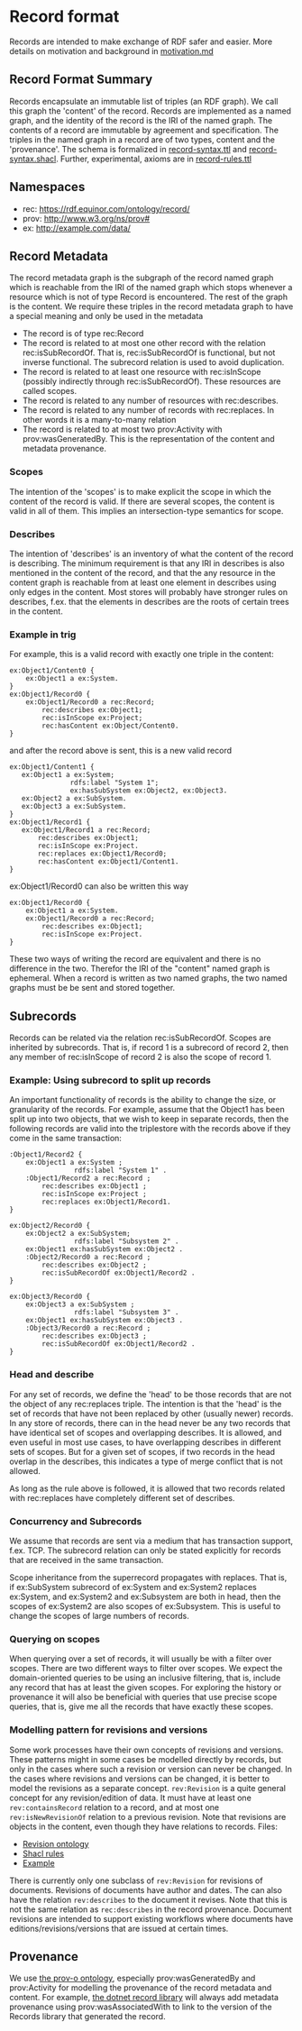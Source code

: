 # Record format
Records are intended to make exchange of RDF safer and easier. More details on motivation and background in [motivation.md](motivation.md)

## Record Format Summary  
Records encapsulate an immutable list of triples (an RDF graph). We call this graph the 'content' of the record.
Records are implemented as a named graph, and the identity of the record is the IRI of the named graph.
The contents of a record are immutable by agreement and specification. The triples in the named graph in a record are of two types, content and the 'provenance'. 
The schema is formalized in [record-syntax.ttl](../schema/record-syntax.ttl) and [record-syntax.shacl](../schema/record-syntax.shacl). Further, experimental, axioms are in [record-rules.ttl](../schema/record-rules.ttl)

## Namespaces
* rec: https://rdf.equinor.com/ontology/record/
* prov: http://www.w3.org/ns/prov#
* ex: http://example.com/data/ 

## Record Metadata
The record metadata graph is the subgraph of the record named graph which is reachable from the IRI of the named graph which stops whenever a resource which is not of type Record is encountered. The rest of the graph is the content.
We require these triples in the record metadata graph to have a special meaning and only be used in the metadata
* The record is of type rec:Record
* The record is related to at most one other record with the relation rec:isSubRecordOf. That is, rec:isSubRecordOf is functional, but not inverse functional. The subrecord relation is used to avoid duplication.
* The record is related to at least one resource with rec:isInScope (possibly indirectly through rec:isSubRecordOf). These resources are called scopes.
* The record is related to any number of resources with rec:describes. 
* The record is related to any number of records with rec:replaces. In other words it is a many-to-many relation
* The record is related to at most two prov:Activity with prov:wasGeneratedBy. This is the representation of the content and metadata provenance.

### Scopes
The intention of the 'scopes' is to make explicit the scope in which the content of the record is valid. If there are several scopes, the content is valid in all of them. This implies an intersection-type semantics for scope. 

### Describes
The intention of 'describes' is an inventory of what the content of the record is describing. The minimum requirement is that any IRI in describes is also mentioned in the content of the record, and that the any resource in the content graph is reachable from at least one element in describes using only edges in the content. Most stores will probably have stronger rules on describes, f.ex. that the elements in describes are the roots of certain trees in the content.

### Example in trig
For example, this is a valid record with exactly one triple in the content:
```ttl
ex:Object1/Content0 {
    ex:Object1 a ex:System.
}
ex:Object1/Record0 {
    ex:Object1/Record0 a rec:Record;
        rec:describes ex:Object1;
        rec:isInScope ex:Project;
        rec:hasContent ex:Object/Content0.
}
 ```
and after the record above is sent, this is a new valid record
 ```ttl
ex:Object1/Content1 {
    ex:Object1 a ex:System;
                rdfs:label "System 1";
                ex:hasSubSystem ex:Object2, ex:Object3.
    ex:Object2 a ex:SubSystem.
    ex:Object3 a ex:SubSystem.
}
ex:Object1/Record1 {
    ex:Object1/Record1 a rec:Record;
        rec:describes ex:Object1;
        rec:isInScope ex:Project.
        rec:replaces ex:Object1/Record0;
        rec:hasContent ex:Object1/Content1.
}
 ```
 ex:Object1/Record0 can also be written this way
```ttl
ex:Object1/Record0 {
    ex:Object1 a ex:System.
    ex:Object1/Record0 a rec:Record;
        rec:describes ex:Object1;
        rec:isInScope ex:Project.
}
 ```
These two ways of writing the record are equivalent and there is no difference in the two. Therefor the IRI of the "content" named graph is ephemeral.
When a record is written as two named graphs, the two named graphs must be be sent and stored together. 


## Subrecords
Records can be related via the relation rec:isSubRecordOf. Scopes are inherited by subrecords. That is, if record 1 is a subrecord of record 2, then any member of rec:isInScope of record 2 is also the scope of record 1.

### Example: Using subrecord to split up records
An important functionality of records is the ability to change the size, or granularity of the records. For example, assume that the Object1 has been split up into two objects, that we wish to keep in separate records, then the following records are valid into the triplestore with the records above if they come in the same transaction:

```ttl
:Object1/Record2 {
    ex:Object1 a ex:System ;
                rdfs:label "System 1" .
    :Object1/Record2 a rec:Record ;
        rec:describes ex:Object1 ;
        rec:isInScope ex:Project ;
        rec:replaces ex:Object1/Record1.
}
```
```ttl
ex:Object2/Record0 {
    ex:Object2 a ex:SubSystem;
                rdfs:label "Subsystem 2" .
    ex:Object1 ex:hasSubSystem ex:Object2 .
    :Object2/Record0 a rec:Record ;
        rec:describes ex:Object2 ;
        rec:isSubRecordOf ex:Object1/Record2 .
}
 ```
 
```ttl
ex:Object3/Record0 {
    ex:Object3 a ex:SubSystem ;
                rdfs:label "Subsystem 3" .
    ex:Object1 ex:hasSubSystem ex:Object3 .
    :Object3/Record0 a rec:Record ;
        rec:describes ex:Object3 ;
        rec:isSubRecordOf ex:Object1/Record2 .
}
 ```
### Head and describe
For any set of records, we define the 'head' to be those records that are not the object of any rec:replaces triple. The intention is that the 'head' is the set of records that have not been replaced by other (usually newer)  records.
In any store of records, there can in the head never be any two records that have identical set of scopes and overlapping describes. It is allowed, and even useful in most use cases, to have overlapping describes in different sets of scopes. But for a given set of scopes, if two records in the head overlap in the describes, this indicates a type of merge conflict that is not allowed.

As long as the rule above is followed, it is allowed that two records related with rec:replaces have completely different set of describes.

### Concurrency and Subrecords
We assume that records are sent via a medium that has transaction support, f.ex. TCP. The subrecord relation can only be stated explicitly for records that are received in the same transaction.

Scope inheritance from the superrecord propagates with replaces. That is, if ex:SubSystem subrecord of ex:System and ex:System2 replaces ex:System, and ex:System2 and ex:Subsystem are both in head, then the scopes of ex:System2 are also scopes of ex:Subsystem. 
This is useful to change the scopes of large numbers of records.
### Querying on scopes
When querying over a set of records, it will usually be with a filter over scopes. There are two different ways to filter over scopes. We expect the domain-oriented queries to be using an inclusive filtering, that is, include any record that has at least the given scopes. For exploring the history or provenance it will also be beneficial with queries that use precise scope queries, that is, give me all the records that have exactly these scopes.

### Modelling pattern for revisions and versions
Some work processes have their own concepts of revisions and versions. These patterns might in some cases be modelled directly by records, but only in the cases where such a revision or version can never be changed. In the cases where revisions and versions can be changed, it is better to model the revisions as a separate concept. 
`rev:Revision` is a quite general concept for any revision/edition of data. It must have at least one `rev:containsRecord` relation to a record, and at most one `rev:isNewRevisionOf` relation to a previous revision. Note that revisions are objects in the content, even though they have relations to records. Files:

*  [Revision ontology](../schema/revision.ttl)
*  [Shacl rules](../schema/revision.shacl)
*  [Example](../example/revisions.trig)
  
There is currently only one subclass of `rev:Revision` for revisions of documents. Revisions of documents have author and dates. The can also have the relation `rev:describes` to the document it revises. Note that this is not the same relation as `rec:describes` in the record provenance. Document revisions are intended to support existing workflows where documents have editions/revisions/versions that are issued at certain times.


## Provenance
We use [the prov-o ontology](http://www.w3.org/ns/prov#), especially prov:wasGeneratedBy and prov:Activity for modelling the provenance of the record metadata and content. For example, [the dotnet record library](../src/Record) will always add metadata provenance using prov:wasAssociatedWith to link to the version of the Records library that generated the record.